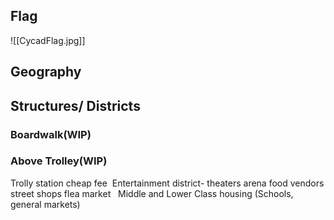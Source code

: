 ## Flag  

![[CycadFlag.jpg]] 


## Geography

## Structures/ Districts 

### Boardwalk(WIP)

### Above Trolley(WIP)
Trolly station cheap fee 
Entertainment district- theaters arena food vendors street shops flea market  
Middle and Lower Class housing (Schools, general markets) 

